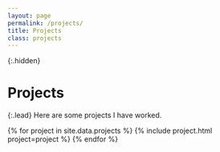 ```yaml
---
layout: page
permalink: /projects/
title: Projects
class: projects
---
```


{:.hidden}
# Projects

{:.lead}
Here are some projects I have worked.

<div class="grid">
  {% for project in site.data.projects %}
    {% include project.html project=project %}
  {% endfor %}
</div>
